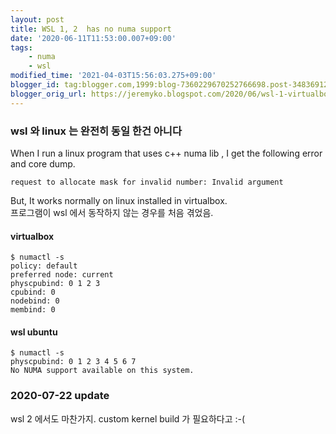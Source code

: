 ```yaml
---
layout: post
title: WSL 1, 2  has no numa support
date: '2020-06-11T11:53:00.007+09:00'
tags:
    - numa
    - wsl
modified_time: '2021-04-03T15:56:03.275+09:00'
blogger_id: tag:blogger.com,1999:blog-7360229670252766698.post-3483691293311629420
blogger_orig_url: https://jeremyko.blogspot.com/2020/06/wsl-1-virtualbox-and-numa.html
---
```


<h3> <span style="color:{{site.span_h3_color}}"> 
wsl 와 linux 는 완전히 동일 한건 아니다
</span> </h3>

When I run a linux program that uses c++ numa lib , I get the following error and core dump.

    request to allocate mask for invalid number: Invalid argument

But, It works normally on linux installed in virtualbox.  
프로그램이 wsl 에서 동작하지 않는 경우를 처음 겪었음.

<h4> <span style="color:{{site.span_h4_color}}"> 
virtualbox
</span> </h4>

    $ numactl -s
    policy: default
    preferred node: current
    physcpubind: 0 1 2 3
    cpubind: 0
    nodebind: 0
    membind: 0

<h4> <span style="color:{{site.span_h4_color}}"> 
wsl ubuntu
</span> </h4>

    $ numactl -s
    physcpubind: 0 1 2 3 4 5 6 7
    No NUMA support available on this system.

<h3> <span style="color:{{site.span_h3_color}}"> 
2020-07-22 update 
</span> </h3>
wsl 2 에서도 마찬가지. custom kernel build 가 필요하다고 :-(
